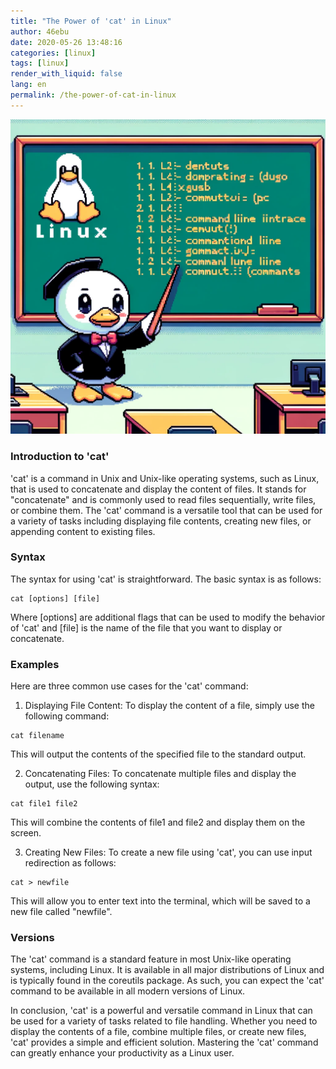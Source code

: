 ```yaml
---
title: "The Power of 'cat' in Linux"
author: 46ebu
date: 2020-05-26 13:48:16 
categories: [linux]
tags: [linux]
render_with_liquid: false
lang: en
permalink: /the-power-of-cat-in-linux
---
```


![Intro](/assets/img/post/linux.png)
### Introduction to 'cat'
'cat' is a command in Unix and Unix-like operating systems, such as Linux, that is used to concatenate and display the content of files. It stands for "concatenate" and is commonly used to read files sequentially, write files, or combine them. The 'cat' command is a versatile tool that can be used for a variety of tasks including displaying file contents, creating new files, or appending content to existing files.

### Syntax
The syntax for using 'cat' is straightforward. The basic syntax is as follows:
```
cat [options] [file]
```
Where [options] are additional flags that can be used to modify the behavior of 'cat' and [file] is the name of the file that you want to display or concatenate. 

### Examples
Here are three common use cases for the 'cat' command:

1. Displaying File Content:
To display the content of a file, simply use the following command:
```
cat filename
```
This will output the contents of the specified file to the standard output.

2. Concatenating Files:
To concatenate multiple files and display the output, use the following syntax:
```
cat file1 file2
```
This will combine the contents of file1 and file2 and display them on the screen.

3. Creating New Files:
To create a new file using 'cat', you can use input redirection as follows:
```
cat > newfile
```
This will allow you to enter text into the terminal, which will be saved to a new file called "newfile".

### Versions
The 'cat' command is a standard feature in most Unix-like operating systems, including Linux. It is available in all major distributions of Linux and is typically found in the coreutils package. As such, you can expect the 'cat' command to be available in all modern versions of Linux.

In conclusion, 'cat' is a powerful and versatile command in Linux that can be used for a variety of tasks related to file handling. Whether you need to display the contents of a file, combine multiple files, or create new files, 'cat' provides a simple and efficient solution. Mastering the 'cat' command can greatly enhance your productivity as a Linux user.